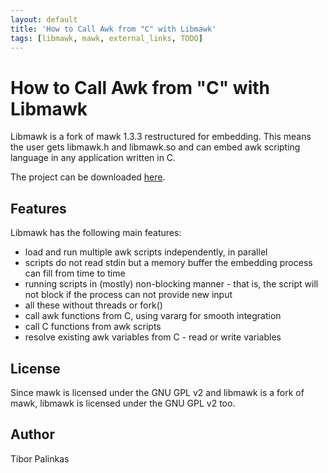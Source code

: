 ```yaml
---
layout: default
title: 'How to Call Awk from "C" with Libmawk'
tags: [libmawk, mawk, external_links, TODO]
---
```


How to Call Awk from "C" with Libmawk
=====================================

Libmawk is a fork of mawk 1.3.3 restructured for embedding. This means the
user gets libmawk.h and libmawk.so and can embed awk scripting language
in any application written in C.

The project can be downloaded [here][00].

Features
--------

Libmawk has the following main features:

+ load and run multiple awk scripts independently, in parallel
+ scripts do not read stdin but a memory buffer the embedding process
  can fill from time to time
+ running scripts in (mostly) non-blocking manner - that is, the script
  will not block if the process can not provide new input
+ all these without threads or fork()
+ call awk functions from C, using vararg for smooth integration
+ call C functions from awk scripts
+ resolve existing awk variables from C - read or write variables


License
-------

Since mawk is licensed under the GNU GPL v2 and libmawk is a fork of mawk,
libmawk is licensed under the GNU GPL v2 too.

Author
------

Tibor Palinkas 

[00]: http://repo.hu/projects/libmawk/download.html
